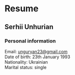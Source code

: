 # Resume
## Serhii Unhurian 

### Personal information

Email: unguryan23@gmail.com\
Date of birth: 23th January 1993\
Nationality: Ukrainian\
Marital status: single

